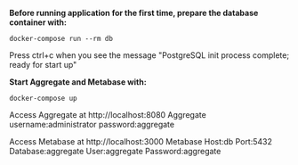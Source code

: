 **Before running application for the first time, prepare the database container with:**

`docker-compose run --rm db`

Press ctrl+c when you see the message "PostgreSQL init process complete; ready for start up"

**Start Aggregate and Metabase with:**

`docker-compose up`

Access Aggregate at http://localhost:8080
Aggregate username:administrator password:aggregate

Access Metabase at http://localhost:3000
Metabase Host:db Port:5432 Database:aggregate User:aggregate Password:aggregate